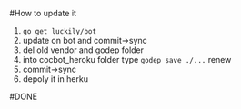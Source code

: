 #How to update it 
1. `go get luckily/bot`
1. update on bot and commit->sync
1. del old vendor and godep folder
1. into cocbot_heroku folder type `godep save ./...` renew
1. commit->sync 
1. depoly it in herku

#DONE
